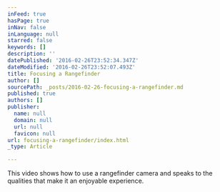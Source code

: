 ```yaml
---
inFeed: true
hasPage: true
inNav: false
inLanguage: null
starred: false
keywords: []
description: ''
datePublished: '2016-02-26T23:52:34.347Z'
dateModified: '2016-02-26T23:52:07.493Z'
title: Focusing a Rangefinder
author: []
sourcePath: _posts/2016-02-26-focusing-a-rangefinder.md
published: true
authors: []
publisher:
  name: null
  domain: null
  url: null
  favicon: null
url: focusing-a-rangefinder/index.html
_type: Article

---
```

This video shows how to use a rangefinder camera and speaks to the qualities that make it an enjoyable experience.